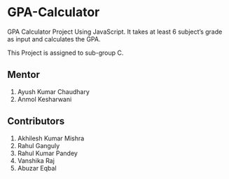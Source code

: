 # GPA-Calculator
GPA Calculator Project Using JavaScript. It takes at least 6 subject’s  grade as input and calculates the GPA.

This Project is assigned to sub-group C.

## Mentor 
1. Ayush Kumar Chaudhary
2. Anmol Kesharwani

## Contributors
1. Akhilesh Kumar Mishra
2. Rahul Ganguly 
3. Rahul Kumar Pandey 
4. Vanshika Raj 
5. Abuzar Eqbal 
